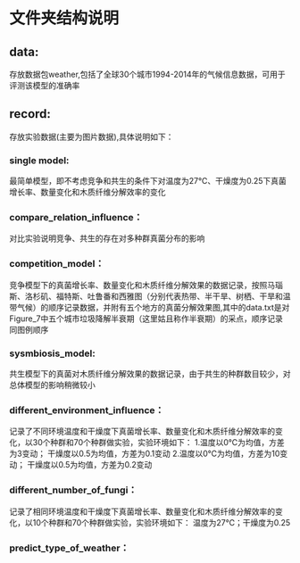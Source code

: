 # 文件夹结构说明

## data:
存放数据包weather,包括了全球30个城市1994-2014年的气候信息数据，可用于评测该模型的准确率

## record:
存放实验数据(主要为图片数据),具体说明如下：

### single model:
最简单模型，即不考虑竞争和共生的条件下对温度为27℃、干燥度为0.25下真菌增长率、数量变化和木质纤维分解效率的变化

### compare_relation_influence：
对比实验说明竞争、共生的存在对多种群真菌分布的影响

### competition_model：
竞争模型下的真菌增长率、数量变化和木质纤维分解效果的数据记录，按照马瑙斯、洛杉矶、福特斯、吐鲁番和西雅图（分别代表热带、半干旱、树栖、干旱和温带气候）的顺序记录数据，并附有五个地方的真菌分解效果图,其中的data.txt是对Figure_7中五个城市垃圾降解半衰期（这里姑且称作半衰期）的采点，顺序记录同图例顺序

### sysmbiosis_model:
共生模型下的真菌对木质纤维分解效果的数据记录，由于共生的种群数目较少，对总体模型的影响稍微较小

### different_environment_influence：
记录了不同环境温度和干燥度下真菌增长率、数量变化和木质纤维分解效率的变化，以30个种群和70个种群做实验，实验环境如下：
1.温度以0℃为均值，方差为3变动；
  干燥度以0.5为均值，方差为0.1变动
2.温度以0℃为均值，方差为10变动；
  干燥度以0.5为均值，方差为0.2变动

### different_number_of_fungi：
记录了相同环境温度和干燥度下真菌增长率、数量变化和木质纤维分解效率的变化，以10个种群和70个种群做实验，实验环境如下：
温度为27℃；干燥度为0.25

### predict_type_of_weather：
